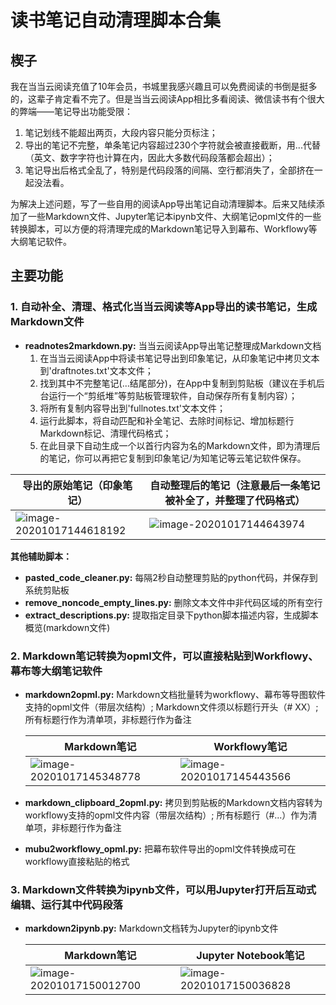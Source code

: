 # 读书笔记自动清理脚本合集

## 楔子

我在当当云阅读充值了10年会员，书城里我感兴趣且可以免费阅读的书倒是挺多的，这辈子肯定看不完了。但是当当云阅读App相比多看阅读、微信读书有个很大的弊端——笔记导出功能受限：

1. 笔记划线不能超出两页，大段内容只能分页标注；
2. 导出的笔记不完整，单条笔记内容超过230个字符就会被直接截断，用...代替（英文、数字字符也计算在内，因此大多数代码段落都会超出）；
3. 笔记导出后格式全乱了，特别是代码段落的间隔、空行都消失了，全部挤在一起没法看。

为解决上述问题，写了一些自用的阅读App导出笔记自动清理脚本。后来又陆续添加了一些Markdown文件、Jupyter笔记本ipynb文件、大纲笔记opml文件的一些转换脚本，可以方便的将清理完成的Markdown笔记导入到幕布、Workflowy等大纲笔记软件。



## 主要功能

### 1. 自动补全、清理、格式化当当云阅读等App导出的读书笔记，生成Markdown文件

- **readnotes2markdown.py:** 当当云阅读App导出笔记整理成Markdown文档
  1. 在当当云阅读App中将读书笔记导出到印象笔记，从印象笔记中拷贝文本到'draftnotes.txt'文本文件；
  2. 找到其中不完整笔记(...结尾部分)，在App中复制到剪贴板（建议在手机后台运行一个“剪纸堆”等剪贴板管理软件，自动保存所有复制内容）；
  3. 将所有复制内容导出到'fullnotes.txt'文本文件；
  4. 运行此脚本，将自动匹配和补全笔记、去除时间标记、增加标题行Markdown标记、清理代码格式；
  5. 在此目录下自动生成一个以首行内容为名的Markdown文件，即为清理后的笔记，你可以再把它复制到印象笔记/为知笔记等云笔记软件保存。

| 导出的原始笔记（印象笔记）                                   | 自动整理后的笔记（注意最后一条笔记被补全了，并整理了代码格式） |
| ------------------------------------------------------------ | ------------------------------------------------------------ |
| ![image-20201017144618192](C:\Users\Administrator\AppData\Roaming\Typora\typora-user-images\image-20201017144618192.png) | ![image-20201017144643974](C:\Users\Administrator\AppData\Roaming\Typora\typora-user-images\image-20201017144643974.png) |



**其他辅助脚本：**

- **pasted_code_cleaner.py:** 每隔2秒自动整理剪贴的python代码，并保存到系统剪贴板
- **remove_noncode_empty_lines.py:** 删除文本文件中非代码区域的所有空行
- **extract_descriptions.py:** 提取指定目录下python脚本描述内容，生成脚本概览(markdown文件)



### 2. Markdown笔记转换为opml文件，可以直接粘贴到Workflowy、幕布等大纲笔记软件

- **markdown2opml.py:** Markdown文档批量转为workflowy、幕布等导图软件支持的opml文件（带层次结构）; Markdown文件须以标题行开头（# XX）; 所有标题行作为清单项，非标题行作为备注

  | Markdown笔记                                                 | Workflowy笔记                                                |
  | ------------------------------------------------------------ | ------------------------------------------------------------ |
  | ![image-20201017145348778](C:\Users\Administrator\AppData\Roaming\Typora\typora-user-images\image-20201017145348778.png) | ![image-20201017145443566](C:\Users\Administrator\AppData\Roaming\Typora\typora-user-images\image-20201017145443566.png) |

  

- **markdown_clipboard_2opml.py:** 拷贝到剪贴板的Markdown文档内容转为workflowy支持的opml文件内容（带层次结构）; 所有标题行（#...）作为清单项，非标题行作为备注

- **mubu2workflowy_opml.py:** 把幕布软件导出的opml文件转换成可在workflowy直接粘贴的格式



### 3. Markdown文件转换为ipynb文件，可以用Jupyter打开后互动式编辑、运行其中代码段落

- **markdown2ipynb.py:** Markdown文档转为Jupyter的ipynb文件

  | Markdown笔记                                                 | Jupyter Notebook笔记                                         |
  | ------------------------------------------------------------ | ------------------------------------------------------------ |
  | ![image-20201017150012700](C:\Users\Administrator\AppData\Roaming\Typora\typora-user-images\image-20201017150012700.png) | ![image-20201017150036828](C:\Users\Administrator\AppData\Roaming\Typora\typora-user-images\image-20201017150036828.png) |

  

